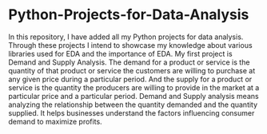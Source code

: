 # Python-Projects-for-Data-Analysis
In this repository, I have added all my Python projects for data analysis. Through these projects I intend to showcase my knowledge about various libraries used for EDA and the importance of EDA.
My first project is Demand and Supply Analysis. The demand for a product or service is the quantity of that product or service the customers are willing to purchase at any given price during a particular period. And the supply for a product or service is the quantity the producers are willing to provide in the market at a particular price and a particular period.
Demand and Supply analysis means analyzing the relationship between the quantity demanded and the quantity supplied. It helps businesses understand the factors influencing consumer demand to maximize profits.
